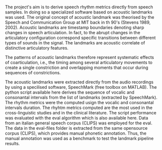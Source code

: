 The project's aim is to derive speech rhythm metrics directly from speech samples. In doing so a specialized software based on acoustic landmarks was used. 
 The original concept of acoustic landmark was theorised by the Speech and Communication Group at MIT back in th 90's (Stevens 1989, 2002).
 Acoustic landmarks are timestamp boundaries denoting sharp changes in speech articulation. 
 In fact, to the abrupt changes in the articulatory configuration correspond specific transitions between different types of sounds in the signal. 
 The landmarks are acoustic correlate of distinctive articulatory features. 

The patterns of acoustic landmarks therefore represent systematic effects of coarticulation, i.e., 
the timing among several articulatory movements to create a single constriction and overlapping moments that occur during sequences of constrictions.

The acoustic landmarks were extracted directly from the audio recordings by using a specilised software, SpeechMark (free toolbox on MATLAB). 
The python script available here derives the sequence of vocalic and consonantal intervals from the list of landmarks (extracted by SpeechMark). 
The rhythm metrics were the computed usign the vocalic and consonantal intervals duration. The rhyhtm metrics computed are the most used in the cross-linguistic studies and in the clinical literature.
The script performance was evaluated with the eval algorithm which is also available here. Data from an italian general speech corpus (CLIPS) was employed for the eval. 
The data in the eval-files folder is extracted from the same opensource corpus (CLIPS), which provides manual phonetic annotation. 
Thus, the manual annotation was used as a benchmark to test the landmark pipeline results.
